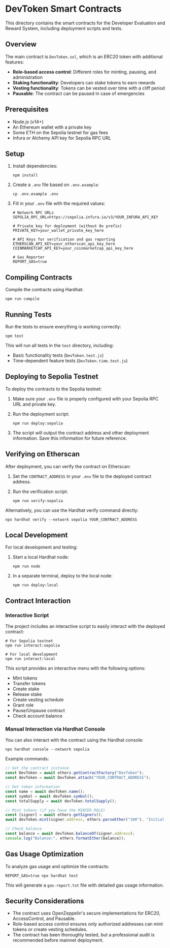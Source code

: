 # DevToken Smart Contracts

This directory contains the smart contracts for the Developer Evaluation and Reward System, including deployment scripts and tests.

## Overview

The main contract is `DevToken.sol`, which is an ERC20 token with additional features:

- **Role-based access control**: Different roles for minting, pausing, and administration
- **Staking functionality**: Developers can stake tokens to earn rewards
- **Vesting functionality**: Tokens can be vested over time with a cliff period
- **Pausable**: The contract can be paused in case of emergencies

## Prerequisites

- Node.js (v14+)
- An Ethereum wallet with a private key
- Some ETH on the Sepolia testnet for gas fees
- Infura or Alchemy API key for Sepolia RPC URL

## Setup

1. Install dependencies:
   ```
   npm install
   ```

2. Create a `.env` file based on `.env.example`:
   ```
   cp .env.example .env
   ```

3. Fill in your `.env` file with the required values:
   ```
   # Network RPC URLs
   SEPOLIA_RPC_URL=https://sepolia.infura.io/v3/YOUR_INFURA_API_KEY

   # Private key for deployment (without 0x prefix)
   PRIVATE_KEY=your_wallet_private_key_here

   # API Keys for verification and gas reporting
   ETHERSCAN_API_KEY=your_etherscan_api_key_here
   COINMARKETCAP_API_KEY=your_coinmarketcap_api_key_here

   # Gas Reporter
   REPORT_GAS=true
   ```

## Compiling Contracts

Compile the contracts using Hardhat:

```
npm run compile
```

## Running Tests

Run the tests to ensure everything is working correctly:

```
npm test
```

This will run all tests in the `test` directory, including:
- Basic functionality tests (`DevToken.test.js`)
- Time-dependent feature tests (`DevToken.time.test.js`)

## Deploying to Sepolia Testnet

To deploy the contracts to the Sepolia testnet:

1. Make sure your `.env` file is properly configured with your Sepolia RPC URL and private key.

2. Run the deployment script:
   ```
   npm run deploy:sepolia
   ```

3. The script will output the contract address and other deployment information. Save this information for future reference.

## Verifying on Etherscan

After deployment, you can verify the contract on Etherscan:

1. Set the `CONTRACT_ADDRESS` in your `.env` file to the deployed contract address.

2. Run the verification script:
   ```
   npm run verify:sepolia
   ```

Alternatively, you can use the Hardhat verify command directly:

```
npx hardhat verify --network sepolia YOUR_CONTRACT_ADDRESS
```

## Local Development

For local development and testing:

1. Start a local Hardhat node:
   ```
   npm run node
   ```

2. In a separate terminal, deploy to the local node:
   ```
   npm run deploy:local
   ```

## Contract Interaction

### Interactive Script

The project includes an interactive script to easily interact with the deployed contract:

```
# For Sepolia testnet
npm run interact:sepolia

# For local development
npm run interact:local
```

This script provides an interactive menu with the following options:
- Mint tokens
- Transfer tokens
- Create stake
- Release stake
- Create vesting schedule
- Grant role
- Pause/Unpause contract
- Check account balance

### Manual Interaction via Hardhat Console

You can also interact with the contract using the Hardhat console:

```
npx hardhat console --network sepolia
```

Example commands:

```javascript
// Get the contract instance
const DevToken = await ethers.getContractFactory("DevToken");
const devToken = await DevToken.attach("YOUR_CONTRACT_ADDRESS");

// Get token information
const name = await devToken.name();
const symbol = await devToken.symbol();
const totalSupply = await devToken.totalSupply();

// Mint tokens (if you have the MINTER_ROLE)
const [signer] = await ethers.getSigners();
await devToken.mint(signer.address, ethers.parseEther("100"), "Initial allocation");

// Check balance
const balance = await devToken.balanceOf(signer.address);
console.log("Balance:", ethers.formatEther(balance));
```

## Gas Usage Optimization

To analyze gas usage and optimize the contracts:

```
REPORT_GAS=true npx hardhat test
```

This will generate a `gas-report.txt` file with detailed gas usage information.

## Security Considerations

- The contract uses OpenZeppelin's secure implementations for ERC20, AccessControl, and Pausable.
- Role-based access control ensures only authorized addresses can mint tokens or create vesting schedules.
- The contract has been thoroughly tested, but a professional audit is recommended before mainnet deployment.
